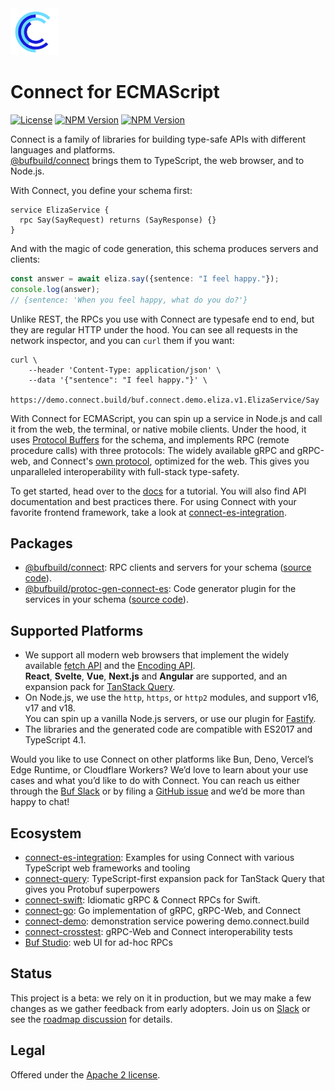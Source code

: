 <img src=".github/connect-logo.png" width="15%" />

# Connect for ECMAScript

[![License](https://img.shields.io/github/license/bufbuild/connect-es?color=blue)](./LICENSE) [![NPM Version](https://img.shields.io/npm/v/@bufbuild/connect/latest?color=green&label=%40bufbuild%2Fconnect)](https://www.npmjs.com/package/@bufbuild/connect) [![NPM Version](https://img.shields.io/npm/v/@bufbuild/protoc-gen-connect-es/latest?color=green&label=%40bufbuild%2Fprotoc-gen-connect-es)](https://www.npmjs.com/package/@bufbuild/protoc-gen-connect-es)

Connect is a family of libraries for building type-safe APIs with different languages and platforms.  
[@bufbuild/connect](https://www.npmjs.com/package/@bufbuild/connect) brings them to TypeScript, 
the web browser, and to Node.js.

With Connect, you define your schema first:

```
service ElizaService {
  rpc Say(SayRequest) returns (SayResponse) {}
}
```

And with the magic of code generation, this schema produces servers and clients:

```ts
const answer = await eliza.say({sentence: "I feel happy."});
console.log(answer);
// {sentence: 'When you feel happy, what do you do?'}
```

Unlike REST, the RPCs you use with Connect are typesafe end to end, but they are
regular HTTP under the hood. You can see all requests in the network inspector,
and you can `curl` them if you want:

```shell
curl \
    --header 'Content-Type: application/json' \
    --data '{"sentence": "I feel happy."}' \
    https://demo.connect.build/buf.connect.demo.eliza.v1.ElizaService/Say
```

With Connect for ECMAScript, you can spin up a service in Node.js and call it
from the web, the terminal, or native mobile clients. Under the hood, it uses
[Protocol Buffers](https://github.com/bufbuild/protobuf-es) for the schema, and
implements RPC (remote procedure calls) with three protocols: The widely available
gRPC and gRPC-web, and Connect's [own protocol](https://connect.build/docs/protocol/),
optimized for the web. This gives you unparalleled interoperability with
full-stack type-safety.

To get started, head over to the [docs](https://connect.build/docs/web/getting-started)
for a tutorial. You will also find API documentation and best practices there.
For using Connect with your favorite frontend framework, take a look at
[connect-es-integration](https://github.com/bufbuild/connect-es-integration).


## Packages

- [@bufbuild/connect](https://www.npmjs.com/package/@bufbuild/connect-web):
  RPC clients and servers for your schema ([source code](packages/connect-web)).
- [@bufbuild/protoc-gen-connect-es](https://www.npmjs.com/package/@bufbuild/protoc-gen-connect-es):
  Code generator plugin for the services in your schema ([source code](packages/protoc-gen-connect-es)).


## Supported Platforms

- We support all modern web browsers that implement the widely available
  [fetch API](https://developer.mozilla.org/en-US/docs/Web/API/Fetch_API)
  and the [Encoding API](https://developer.mozilla.org/en-US/docs/Web/API/Encoding_API).  
  **React**, **Svelte**, **Vue**, **Next.js** and **Angular** are supported, and 
  an expansion pack for [TanStack Query](https://github.com/bufbuild/connect-query).
- On Node.js, we use the `http`, `https`, or `http2` modules, and support v16, v17 and v18.  
  You can spin up a vanilla Node.js servers, or use our plugin for [Fastify](https://www.fastify.io/).
- The libraries and the generated code are compatible with ES2017 and TypeScript 4.1.

Would you like to use Connect on other platforms like Bun, Deno, Vercel’s Edge Runtime,
or Cloudflare Workers? We’d love to learn about your use cases and what you’d like to do
with Connect. You can reach us either through the [Buf Slack](https://buf.build/links/slack/)
or by filing a [GitHub issue](https://github.com/bufbuild/connect-web/issues) and we’d
be more than happy to chat!


## Ecosystem

* [connect-es-integration](https://github.com/bufbuild/connect-es-integration):
  Examples for using Connect with various TypeScript web frameworks and tooling
* [connect-query](https://github.com/bufbuild/connect-query):
  TypeScript-first expansion pack for TanStack Query that gives you Protobuf superpowers
* [connect-swift](https://github.com/bufbuild/connect-swift):
  Idiomatic gRPC & Connect RPCs for Swift.
* [connect-go](https://github.com/bufbuild/connect-go):
  Go implementation of gRPC, gRPC-Web, and Connect
* [connect-demo](https://github.com/bufbuild/connect-demo):
  demonstration service powering demo.connect.build
* [connect-crosstest](https://github.com/bufbuild/connect-crosstest):
  gRPC-Web and Connect interoperability tests
* [Buf Studio](https://studio.buf.build/): web UI for ad-hoc RPCs



## Status

This project is a beta: we rely on it in production, but we may make a few
changes as we gather feedback from early adopters. Join us on [Slack](https://buf.build/links/slack)
or see the [roadmap discussion](https://github.com/bufbuild/connect-web/discussions/315) for details.


## Legal

Offered under the [Apache 2 license](/LICENSE).
